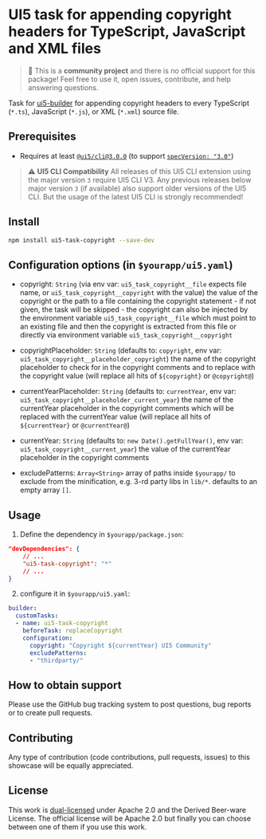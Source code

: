 # UI5 task for appending copyright headers for TypeScript, JavaScript and XML files

> :wave: This is a **community project** and there is no official support for this package! Feel free to use it, open issues, contribute, and help answering questions.

Task for [ui5-builder](https://github.com/SAP/ui5-builder) for appending copyright headers to every TypeScript (`*.ts`), JavaScript (`*.js`), or XML (`*.xml`) source file.

## Prerequisites

- Requires at least [`@ui5/cli@3.0.0`](https://ui5.github.io/cli/v3/pages/CLI/) (to support [`specVersion: "3.0"`](https://ui5.github.io/cli/pages/Configuration/#specification-version-30))

> :warning: **UI5 CLI Compatibility**
> All releases of this UI5 CLI extension using the major version `3` require UI5 CLI V3. Any previous releases below major version `3` (if available) also support older versions of the UI5 CLI. But the usage of the latest UI5 CLI is strongly recommended!

## Install

```bash
npm install ui5-task-copyright --save-dev
```

## Configuration options (in `$yourapp/ui5.yaml`)

- copyright: `String` (via env var: `ui5_task_copyright__file` expects file name, or `ui5_task_copyright__copyright` with the value)
  the value of the copyright or the path to a file containing the copyright statement - if not given, the task will be skipped - the copyright can also be injected by the environment variable `ui5_task_copyright__file` which must point to an existing file and then the copyright is extracted from this file or directly via environment variable `ui5_task_copyright__copyright`

- copyrightPlaceholder: `String` (defaults to: `copyright`, env var: `ui5_task_copyright__placeholder_copyright`)
  the name of the copyright placeholder to check for in the copyright comments and to replace with the copyright value (will replace all hits of `${copyright}` or `@copyright@`)

- currentYearPlaceholder: `String` (defaults to: `currentYear`, env var: `ui5_task_copyright__placeholder_current_year`)
  the name of the currentYear placeholder in the copyright comments which will be replaced with the currentYear value (will replace all hits of `${currentYear}` or `@currentYear@`)

- currentYear: `String` (defaults to: `new Date().getFullYear()`, env var: `ui5_task_copyright__current_year`)
  the value of the currentYear placeholder in the copyright comments

- excludePatterns: `Array<String>`
  array of paths inside `$yourapp/` to exclude from the minification, e.g. 3-rd party libs in `lib/*`. defaults to an empty array `[]`.

## Usage

1. Define the dependency in `$yourapp/package.json`:

```json
"devDependencies": {
    // ...
    "ui5-task-copyright": "*"
    // ...
}
```

2. configure it in `$yourapp/ui5.yaml`:

```yaml
builder:
  customTasks:
  - name: ui5-task-copyright
    beforeTask: replaceCopyright
    configuration:
      copyright: "Copyright ${currentYear} UI5 Community"
      excludePatterns:
      - "thirdparty/"
```

## How to obtain support

Please use the GitHub bug tracking system to post questions, bug reports or to create pull requests.

## Contributing

Any type of contribution (code contributions, pull requests, issues) to this showcase will be equally appreciated.

## License

This work is [dual-licensed](../../LICENSE) under Apache 2.0 and the Derived Beer-ware License. The official license will be Apache 2.0 but finally you can choose between one of them if you use this work.
